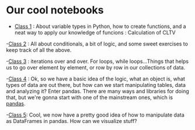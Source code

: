 # Our cool notebooks

- [Class 1]() : About variable types in Python, how to create functions, and a neat way to apply our knowledge of funcions : Calculation of CLTV

-[Class 2]() : All about conditionals, a bit of logic, and some sweet exercises to keep track of all the above.

-[Class 3]() : iterations over and over. For loops, while loops...Things that helps us to go over element by element, or row by row in our collections of data.

-[Class 4]() : Ok, so we have a basic idea of the logic, what an object is, what types of data are out there, but how can we start manipulating tables, data and analyzing it? Enter pandas. There are many ways and libraries for doing that, but we're gonna start with one of the mainstream ones, which is [pandas](https://pandas.pydata.org/). 

-[Class 5](): Cool, we now have a pretty good idea of how to manipulate data as DataFrames in pandas. How can we visualize stuff?
